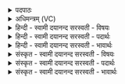 <details><summary>पदपाठः</summary>

प्र। तत्। वो॒चे॒त्। अ॒मृत॑म्। नु। वि॒द्वान्। ग॒न्ध॒र्वः। धाम॑। विभृ॑त॒मिति॒ विऽभृ॑तम्। गुहा॑। सत्। त्रीणि॑। प॒दानि॑। निहि॒तेति॒ निऽहि॑ता। गुहा॑। अ॒स्य॒। यः। तानि॑। वेद॑। सः। पि॒तुः। पि॒ता। अ॒स॒त्। ९।
</details>

<details><summary>अधिमन्त्रम् (VC)</summary>

- विद्वान् देवता
- स्वयम्भु ब्रह्म ऋषिः
- निचृत्त्रिष्टुप्
- धैवतः
</details>

<details><summary>हिन्दी - स्वामी दयानन्द सरस्वती  - विषयः</summary>

फिर उसी विषय को अगले मन्त्र में कहा है ॥
</details>

<details><summary>हिन्दी - स्वामी दयानन्द सरस्वती  - पदार्थः</summary>

पदार्थान्वयभाषाः -  हे मनुष्यो ! (यः) जो (गन्धर्वः) वेदवाणी को धारण करनेवाला (विद्वान्) पण्डित (गुहा) बुद्धि में (बिभृतम्) विशेष धारण किये (अमृतम्) नाशरहित (धाम) मुक्ति के स्थान (तत्) उस (सत्) नित्य चेतन ब्रह्म का (नु) शीघ्र (प्र, वोचेत्) गुण-कर्म-स्वभावों के सहित उपदेश करे और जो (अस्य) इस अविनाशी ब्रह्म के (गुहा) ज्ञान में (निहिता) स्थित (पदानि) जानने योग्य (त्रीणि) तीन उत्पत्ति, स्थिति, प्रलय वा भूत, भविष्यत्, वर्त्तमान काल हैं, (तानि) उनको (वेद) जानता है, (सः) वह (पितुः) अपने पिता वा सर्वरक्षक ईश्वर का (पिता) ज्ञान देने वा आस्तिकत्व से रक्षक (असत्) होवे ॥९ ॥
</details>

<details><summary>हिन्दी - स्वामी दयानन्द सरस्वती  - भावार्थः</summary>

भावार्थभाषाः -  हे मनुष्यो ! जो विद्वान् लोग ईश्वर के मुक्तिसाधक बुद्धिस्थ स्वरूप का उपदेश करें, ठीक-ठीक पदार्थों के और ईश्वर के गुण, कर्म, स्वभाव को जानें वे अवस्था में बड़े पितादिकों के भी रक्षा के योग्य होते हैं, ऐसा जानो ॥९ ॥
</details>

<details><summary>संस्कृत - स्वामी दयानन्द सरस्वती  - विषयः</summary>

पुनस्तमेव विषयमाह ॥
</details>

<details><summary>संस्कृत - स्वामी दयानन्द सरस्वती  - पदार्थः</summary>

पदार्थान्वयभाषाः -  हे मनुष्याः ! यो गन्धर्वो विद्वान् गुहा विभृतममृतं धाम तत् सन्न प्रवोचेद् यान्यस्य गुहा निहिता पदानि त्रीणि सन्ति तानि च वेद स पितुः पिताऽसत् ॥९ ॥
</details>

<details><summary>संस्कृत - स्वामी दयानन्द सरस्वती  - भावार्थः</summary>

भावार्थभाषाः -  हे मनुष्याः ! य ईश्वरस्य मुक्तिसाधकं बुद्धिस्थं स्वरूपमुपदिशेयुर्यथार्थतया पदार्थानां परमात्मनश्च गुणकर्मस्वभावान् विजानीयुस्ते वयोवृद्धानां पितॄणामपि पितरो भवितुं योग्याः सन्तीति विजानीत ॥९ ॥
</details>